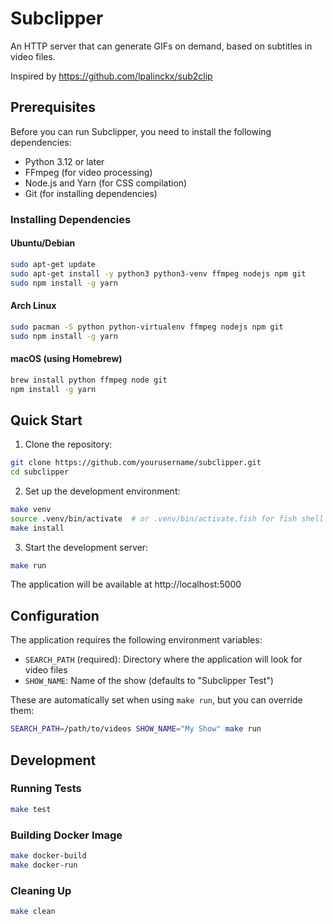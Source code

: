 # Subclipper

An HTTP server that can generate GIFs on demand, based on subtitles in video files.

Inspired by https://github.com/lpalinckx/sub2clip

## Prerequisites

Before you can run Subclipper, you need to install the following dependencies:

- Python 3.12 or later
- FFmpeg (for video processing)
- Node.js and Yarn (for CSS compilation)
- Git (for installing dependencies)

### Installing Dependencies

#### Ubuntu/Debian
```bash
sudo apt-get update
sudo apt-get install -y python3 python3-venv ffmpeg nodejs npm git
sudo npm install -g yarn
```

#### Arch Linux
```bash
sudo pacman -S python python-virtualenv ffmpeg nodejs npm git
sudo npm install -g yarn
```

#### macOS (using Homebrew)
```bash
brew install python ffmpeg node git
npm install -g yarn
```

## Quick Start

1. Clone the repository:
```bash
git clone https://github.com/yourusername/subclipper.git
cd subclipper
```

2. Set up the development environment:
```bash
make venv
source .venv/bin/activate  # or .venv/bin/activate.fish for fish shell
make install
```

3. Start the development server:
```bash
make run
```

The application will be available at http://localhost:5000

## Configuration

The application requires the following environment variables:

- `SEARCH_PATH` (required): Directory where the application will look for video files
- `SHOW_NAME`: Name of the show (defaults to "Subclipper Test")

These are automatically set when using `make run`, but you can override them:

```bash
SEARCH_PATH=/path/to/videos SHOW_NAME="My Show" make run
```

## Development

### Running Tests
```bash
make test
```

### Building Docker Image
```bash
make docker-build
make docker-run
```

### Cleaning Up
```bash
make clean
```
